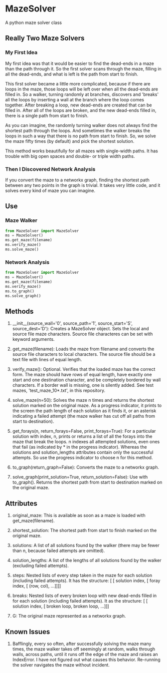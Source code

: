 # MazeSolver
A python maze solver class

## Really Two Maze Solvers

### My First Idea
My first idea was that it would be easier to find the dead-ends in a maze than
the path through it. So the first solver scans through the maze, filling in all
the dead-ends, and what is left is the path from start to finish.

This first solver became a little more complicated, because if there are loops
in the maze, those loops will be left over when all the dead-ends are filled in.
So a walker, turning randomly at branches, discovers and 'breaks' all the loops
by inserting a wall at the branch where the loop comes together. After breaking
a loop, new dead-ends are created that can be filled in. After all of the loops
are broken, and the new dead-ends filled in, there is a single path from start
to finish.

As you can imagine, the randomly turning walker does not always find the
shortest path through the loops. And sometimes the walker breaks the loops in
such a way that there is no path from start to finish. So, we solve the maze
fifty times (by default) and pick the shortest solution.

This method works beautifully for all mazes with single-width paths. It has
trouble with big open spaces and double- or triple width paths.

### Then I Discovered Network Analysis
If you convert the maze to a networkx graph, finding the shortest path between
any two points in the graph is trivial. It takes very little code, and it solves
every kind of maze you can imagine. 

## Use

### Maze Walker
```python
from MazeSolver import MazeSolver
ms = MazeSolver()
ms.get_maze(filename)
ms.verify_maze()
ms.solve_maze()
```

### Network Analysis
```python
from MazeSolver import MazeSolver
ms = MazeSolver()
ms.get_maze(filename)
ms.verify_maze()
ms.to_graph()
ms.solve_graph()
```

## Methods
1. \_\_init\_\_(source_wall='0', source_path='1',
            source_start='S', source_dest='D'):
    Creates a MazeSolver object. Sets the local and source file maze
    characters. Source file characteres can be set with keyword
    arguments.

2. get_maze(filename): Loads the maze from filename and converts the source file
   characters to local characters. The source file should be a text file with
   lines of equal length.

3. verify_maze(): Optional. Verifies that the loaded maze has the correct form.
   The maze should have rows of equal length, have exactly one start and one
   destination character, and be completely bordered by wall characters. If a
   border wall is missing, one is silently added. See test mazes,
   'test_maze_10\*.txt', in this repository.

4. solve_maze(n=50): Solves the maze n times and returns the shortest solution
   marked on the original maze. As a progress indicator, it prints to the screen
   the path length of each solution as it finds it, or an asterisk indicating a
   failed attempt (the maze walker has cut off all paths from start to
   destination). 

5. get_forays(n, return_forays=False, print_forays=True):
   For a particular solution with index, n, prints or returns a list of all the
   forays into the maze that break the loops. n indexes all attempted solutions,
   even ones that fail (as indicated by \* in the progress indicator). Whereas
   the solutions and solution_lengths attributes contain only the successful
   attempts. So use the progress indicator to choose n for this method.

6. to_graph(return_graph=False): Converts the maze to a networkx graph.

7. solve_graph(print_solution=True, return_solution=False): Use with
   to_graph(). Returns the shortest path from start to destination marked on
   the original maze.

## Attributes
1. original_maze:  This is available as soon as a maze is loaded with
   get_maze(filename).

2. shortest_solution:  The shortest path from start to finish marked on the
   original maze. 

3. solutions:  A list of all solutions found by the walker (there may be fewer
   than n, because failed attempts are omitted).
                      
4. solution_lengths:  A list of the lengths of all solutions found by the walker
   (excluding failed attempts).

5. steps:  Nested lists of every step taken in the maze for each solution
   (including failed attempts). It has the structure:
   [ [ solution index, [ foray index, [ (row, col), ...]]]]

6. breaks:  Nested lists of every broken loop with new dead-ends filled in for
   each solution (including failed attempts). It as the structure:
   [ [ solution index, [ broken loop, broken loop, ...]]]

7. G:  The original maze represented as a networkx graph.

## Known Issues
1. Bafflingly, every so often, after successfully solving the maze many times,
   the maze walker takes off seemingly at random, walks through walls, across
   paths, until it runs off the edge of the maze and raises an IndexError. I
   have not figured out what causes this behavior. Re-running the solver
   navigates the maze without incident.

